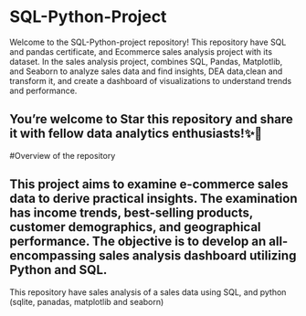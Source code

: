 # SQL-Python-Project
Welcome to the SQL-Python-project repository! This repository have SQL and pandas certificate, and Ecommerce sales analysis project with its dataset. In the sales analysis project, combines SQL, Pandas, Matplotlib, and Seaborn to analyze sales data and find insights, DEA data,clean and transform it, and create a dashboard of visualizations to understand trends and performance. 

You’re welcome to Star this repository and share it with fellow data analytics enthusiasts!✨🎉
----------------------------------------------------------------------------------------------------------------------------------------------------------------------------------------
#Overview of the repository 

This project aims to examine e-commerce sales data to derive practical insights. The examination has income trends, best-selling products, customer demographics, and geographical performance. The objective is to develop an all-encompassing sales analysis dashboard utilizing Python and SQL.
-----------------------------------------------------------------------------------------------------------------------------------------------------------------------------------------







This repository have sales analysis of a sales data using SQL, and python (sqlite, panadas, matplotlib and seaborn)
